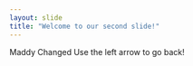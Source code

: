 ```yaml
---
layout: slide
title: "Welcome to our second slide!"
---
```

Maddy Changed
Use the left arrow to go back!
